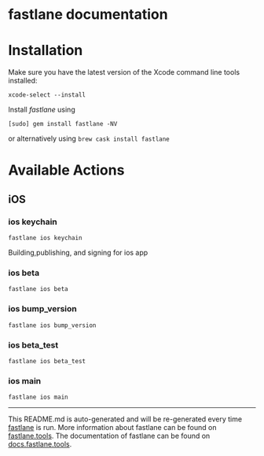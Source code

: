 fastlane documentation
================
# Installation

Make sure you have the latest version of the Xcode command line tools installed:

```
xcode-select --install
```

Install _fastlane_ using
```
[sudo] gem install fastlane -NV
```
or alternatively using `brew cask install fastlane`

# Available Actions
## iOS
### ios keychain
```
fastlane ios keychain
```
Building,publishing, and signing for ios app
### ios beta
```
fastlane ios beta
```

### ios bump_version
```
fastlane ios bump_version
```

### ios beta_test
```
fastlane ios beta_test
```

### ios main
```
fastlane ios main
```


----

This README.md is auto-generated and will be re-generated every time [fastlane](https://fastlane.tools) is run.
More information about fastlane can be found on [fastlane.tools](https://fastlane.tools).
The documentation of fastlane can be found on [docs.fastlane.tools](https://docs.fastlane.tools).
